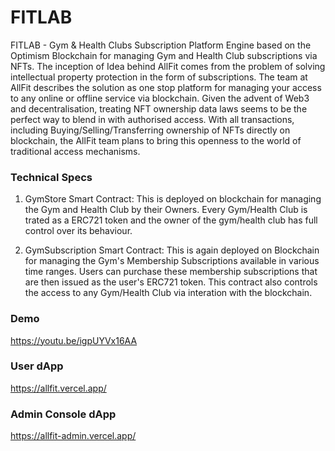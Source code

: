 # FITLAB

FITLAB - Gym & Health Clubs Subscription Platform Engine based on the Optimism Blockchain for managing Gym and Health Club subscriptions via NFTs.
The inception of Idea behind AllFit comes from the problem of solving intellectual property protection in the form of subscriptions. The team at AllFit describes the solution as one stop platform for managing your access to any online or offline service via blockchain. 
Given the advent of Web3 and decentralisation, treating NFT ownership data laws seems to be the perfect way to blend in with authorised access. With all transactions, including Buying/Selling/Transferring ownership of NFTs directly on blockchain, the AllFit team plans to bring this openness to the world of traditional access mechanisms.

### Technical Specs
1. GymStore Smart Contract: This is deployed on blockchain for managing the Gym and Health Club by their Owners. Every Gym/Health Club is trated as a ERC721 token and the owner of the gym/health club has full control over its behaviour. 

2. GymSubscription Smart Contract: This is again deployed on Blockchain for managing the Gym's Membership Subscriptions available in various time ranges. Users can purchase these membership subscriptions that are then issued as the user's ERC721 token. This contract also controls the access to any Gym/Health Club via interation with the blockchain. 

### Demo
https://youtu.be/igpUYVx16AA

### User dApp
https://allfit.vercel.app/

### Admin Console dApp
https://allfit-admin.vercel.app/
